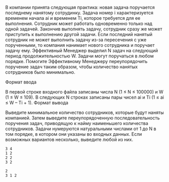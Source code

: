 В компании принята следующая практика: новая задача поручается последнему нанятому сотрудинку. Задача номер i характеризуется временем начала ai и временем Ti, которое требуется для ее выполнения. Сотрудник может работать одновременно только над одной задачей. Закончив выполнять задачу, сотрудник сразу же может приступить к выполнению другой задачи. Если последний нанятый сотрудник не может выполнить задачу из-за пересечения с уже порученными, то компания нанимает нового сотрудника и поручает задачу ему.
Эффективный Менеджер выделил N задач на следующий период продолжительностью W. Задачи могут поручаться в любом порядке. Помогите Эффективному Менеджеру переупорядочить поручение задач таким образом, чтобы количество нанятых сотрудников было минимально.


Формат ввода

В первой строке входного файла записаны числа N (1 ≤ N ≤ 100000) и W (1 ≤ W ≤ 109).
В следующих N строках записаны пары чисел ai и Ti (1 ≤ ai ≤ W – Ti + 1).
Формат вывода

Выведите минимальное количество сотрудников, которые будут наняты компанией.
Затем выведите переупорядоченную последовательность поручения задач, приводящую к найму наименьшего количества сотрудников. Задачи нумеруются натуральными числами от 1 до N в том порядке, в котором они указаны во входных данных. Если возможных вариантов несколько, выведите любой из них.

```text
3 4
1 2
2 2
3 2
```

```text
2
3 1 2
```